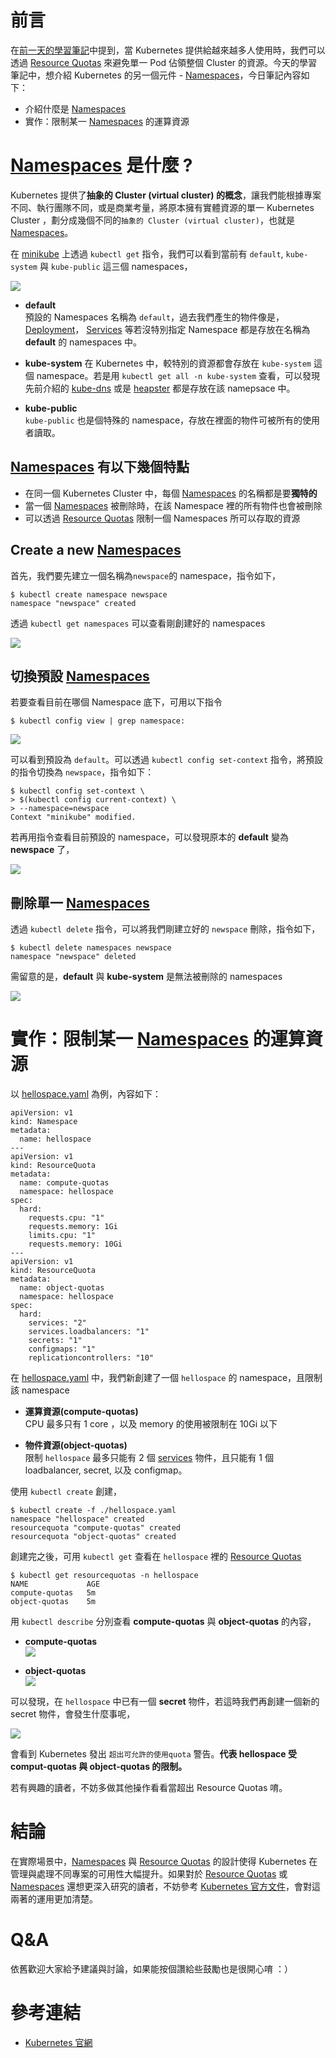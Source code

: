 # 前言
在[前一天的學習筆記](https://github.com/zxcvbnius/k8s-30-day-sharing/tree/master/Day26)中提到，當 Kubernetes 提供給越來越多人使用時，我們可以透過 [Resource Quotas](https://kubernetes.io/docs/concepts/policy/resource-quotas/) 來避免單一 Pod 佔領整個 Cluster 的資源。今天的學習筆記中，想介紹 Kubernetes 的另一個元件 - [Namespaces](https://kubernetes.io/docs/concepts/overview/working-with-objects/namespaces/)，今日筆記內容如下：

- 介紹什麼是 [Namespaces](https://kubernetes.io/docs/concepts/overview/working-with-objects/namespaces/)
- 實作：限制某一 [Namespaces](https://kubernetes.io/docs/concepts/overview/working-with-objects/namespaces/) 的運算資源

# [Namespaces](https://kubernetes.io/docs/concepts/overview/working-with-objects/namespaces/) 是什麼 ?
Kubernetes 提供了**抽象的 Cluster (virtual cluster) 的概念**，讓我們能根據專案不同、執行團隊不同，或是商業考量，將原本擁有實體資源的單一 Kubernetes Cluster ，劃分成幾個不同的`抽象的 Cluster (virtual cluster)`，也就是 [Namespaces](https://kubernetes.io/docs/concepts/overview/working-with-objects/namespaces/)。

在 [minikube](https://github.com/kubernetes/minikube) 上透過 `kubectl get` 指令，我們可以看到當前有 `default`, `kube-system` 與 `kube-public` 這三個 namespaces，

![](https://github.com/zxcvbnius/k8s-30-day-sharing/blob/master/Day27/kubectl-get-namespaces.png?raw=true)

- **default**  
  預設的 Namespaces 名稱為 `default`，過去我們產生的物件像是， [Deployment](https://kubernetes.io/docs/concepts/workloads/controllers/deployment/)， [Services](https://kubernetes.io/docs/concepts/services-networking/service/) 等若沒特別指定 Namespace 都是存放在名稱為 **default** 的 namespaces 中。
  
- **kube-system**
  在 Kubernetes 中，較特別的資源都會存放在 `kube-system` 這個 namespace。若是用 `kubectl get all -n kube-system` 查看，可以發現先前介紹的 [kube-dns](https://github.com/zxcvbnius/k8s-30-day-sharing/tree/master/Day26) 或是 [heapster](https://github.com/zxcvbnius/k8s-30-day-sharing/tree/master/Day23) 都是存放在該 namepsace 中。
  
- **kube-public**  
  `kube-public` 也是個特殊的 namespace，存放在裡面的物件可被所有的使用者讀取。

## [Namespaces](https://kubernetes.io/docs/concepts/overview/working-with-objects/namespaces/) 有以下幾個特點

- 在同一個 Kubernetes Cluster 中，每個 [Namespaces](https://kubernetes.io/docs/concepts/overview/working-with-objects/namespaces/) 的名稱都是要**獨特的**
- 當一個 [Namespaces](https://kubernetes.io/docs/concepts/overview/working-with-objects/namespaces/) 被刪除時，在該 Namespace 裡的所有物件也會被刪除
- 可以透過 [Resource Quotas](https://kubernetes.io/docs/concepts/policy/resource-quotas/) 限制一個 Namespaces 所可以存取的資源


## Create a new [Namespaces](https://kubernetes.io/docs/concepts/overview/working-with-objects/namespaces/)

首先，我們要先建立一個名稱為`newspace`的 namespace，指令如下，

```
$ kubectl create namespace newspace
namespace "newspace" created
```

透過 `kubectl get namespaces` 可以查看剛創建好的 namespaces

![](https://github.com/zxcvbnius/k8s-30-day-sharing/blob/master/Day27/kubectl-get-namespaces-2.png?raw=true)

## 切換預設 [Namespaces](https://kubernetes.io/docs/concepts/overview/working-with-objects/namespaces/)
若要查看目前在哪個 Namespace 底下，可用以下指令

```
$ kubectl config view | grep namespace:
```


![](https://github.com/zxcvbnius/k8s-30-day-sharing/blob/master/Day27/kubectl-config-default-namespaces-2.png?raw=true)

可以看到預設為 `default`。可以透過 `kubectl config set-context` 指令，將預設的指令切換為 `newspace`，指令如下：

```
$ kubectl config set-context \
> $(kubectl config current-context) \
> --namespace=newspace
Context "minikube" modified.
```

若再用指令查看目前預設的 namespace，可以發現原本的 **default** 變為 **newspace** 了，

![](https://github.com/zxcvbnius/k8s-30-day-sharing/blob/master/Day27/kubectl-config-default-namespaces-3.png?raw=true)

## 刪除單一 [Namespaces](https://kubernetes.io/docs/concepts/overview/working-with-objects/namespaces/)

透過 `kubectl delete` 指令，可以將我們剛建立好的 `newspace` 刪除，指令如下，

```
$ kubectl delete namespaces newspace
namespace "newspace" deleted
```

需留意的是，**default** 與 **kube-system** 是無法被刪除的 namespaces

![](https://github.com/zxcvbnius/k8s-30-day-sharing/blob/master/Day27/kubectl-delete-default-namespace-error.png?raw=true)


# 實作：限制某一 [Namespaces](https://kubernetes.io/docs/concepts/overview/working-with-objects/namespaces/) 的運算資源

以 [hellospace.yaml](https://github.com/zxcvbnius/k8s-30-day-sharing/blob/master/Day27/demo-namespaces/hellospace.yaml) 為例，內容如下：

```
apiVersion: v1
kind: Namespace
metadata:
  name: hellospace
---
apiVersion: v1
kind: ResourceQuota
metadata:
  name: compute-quotas
  namespace: hellospace
spec:
  hard:
    requests.cpu: "1"
    requests.memory: 1Gi
    limits.cpu: "1"
    requests.memory: 10Gi
---
apiVersion: v1
kind: ResourceQuota
metadata:
  name: object-quotas
  namespace: hellospace
spec:
  hard:
    services: "2"
    services.loadbalancers: "1"
    secrets: "1"
    configmaps: "1"
    replicationcontrollers: "10"
```

在 [hellospace.yaml](https://github.com/zxcvbnius/k8s-30-day-sharing/blob/master/Day27/demo-namespaces/hellospace.yaml) 中，我們新創建了一個 `hellospace` 的 namespace，且限制該 namespace 

- **運算資源(compute-quotas)**  
  CPU 最多只有 1 core ，以及 memory 的使用被限制在 10Gi 以下
  
- **物件資源(object-quotas)**  
  限制 `hellospace` 最多只能有 2 個 [services](https://kubernetes.io/docs/concepts/services-networking/service/) 物件，且只能有 1 個 loadbalancer, secret, 以及 configmap。

使用 `kubectl create` 創建，

```
$ kubectl create -f ./hellospace.yaml
namespace "hellospace" created
resourcequota "compute-quotas" created
resourcequota "object-quotas" created
```

創建完之後，可用 `kubectl get` 查看在 `hellospace` 裡的 [Resource Quotas](https://kubernetes.io/docs/concepts/policy/resource-quotas/)

```
$ kubectl get resourcequotas -n hellospace
NAME             AGE
compute-quotas   5m
object-quotas    5m
```

用 `kubectl describe` 分別查看 **compute-quotas** 與 **object-quotas** 的內容，

- **compute-quotas**  
![](https://github.com/zxcvbnius/k8s-30-day-sharing/blob/master/Day27/kubectl-describel-computer-quotas.png?raw=true)


- **object-quotas**  
![](https://github.com/zxcvbnius/k8s-30-day-sharing/blob/master/Day27/kubectl-describel-object-quotas.png?raw=true)

可以發現，在 `hellospace` 中已有一個 **secret** 物件，若這時我們再創建一個新的 secret 物件，會發生什麼事呢，

![](https://github.com/zxcvbnius/k8s-30-day-sharing/blob/master/Day27/kubectl-cannot-create-secret.png?raw=true)

會看到 Kubernetes 發出 `超出可允許的使用quota` 警告。**代表 hellospace 受 comput-quotas 與 object-quotas 的限制。**

若有興趣的讀者，不妨多做其他操作看看當超出 Resource Quotas 唷。

# 結論
在實際場景中，[Namespaces](https://kubernetes.io/docs/concepts/overview/working-with-objects/namespaces/) 與 [Resource Quotas](https://kubernetes.io/docs/concepts/policy/resource-quotas/) 的設計使得 Kubernetes 在管理與處理不同專案的可用性大幅提升。如果對於 [Resource Quotas](https://kubernetes.io/docs/concepts/policy/resource-quotas/) 或 [Namespaces](https://kubernetes.io/docs/concepts/overview/working-with-objects/namespaces/) 還想更深入研究的讀者，不妨參考 [Kubernetes 官方文件](https://kubernetes.io/docs/concepts/policy/resource-quotas/)，會對這兩著的運用更加清楚。

# Q&A
依舊歡迎大家給予建議與討論，如果能按個讚給些鼓勵也是很開心唷 ：）

# 參考連結
- [Kubernetes 官網](https://kubernetes.io)
